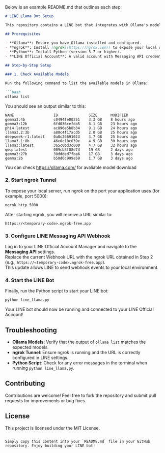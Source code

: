 Below is an example README.md that outlines each step:

```markdown
# LINE Llama Bot Setup

This repository contains a LINE bot that integrates with Ollama's models. Follow the instructions below to get the bot up and running.

## Prerequisites

- **Ollama**: Ensure you have Ollama installed and configured.  
- **ngrok**: Install [ngrok](https://ngrok.com/) to expose your local server to the internet.  
- **Python**: Install Python (version 3.7 or higher).  
- **LINE Official Account**: A valid account with Messaging API credentials.

## Step-by-Step Setup

### 1. Check Available Models

Run the following command to list the available models in Ollama:

```bash
ollama list
```

You should see an output similar to this:

```
NAME                  ID              SIZE      MODIFIED     
gemma3:4b             c0494fe00251    3.3 GB    8 hours ago     
gemma3:12b            6fd036cefda5    8.1 GB    23 hours ago    
phi4:latest           ac896e5b8b34    9.1 GB    24 hours ago    
llama3.2:3b           a80c4f17acd5    2.0 GB    25 hours ago    
deepseek-r1:latest    0a8c26691023    4.7 GB    25 hours ago    
llama3.1:8b           46e0c10c039e    4.9 GB    30 hours ago    
llama3:latest         365c0bd3c000    4.7 GB    32 hours ago    
qwq:latest            009cb3f08d74    19 GB     2 days ago      
gemma3:27b            30ddded7fba6    17 GB     3 days ago      
gemma:2b              b50d6c999e59    1.7 GB    3 days ago
```
You can check https://ollama.com/ for avaliable model download

### 2. Start ngrok Tunnel

To expose your local server, run ngrok on the port your application uses (for example, port 5000):

```bash
ngrok http 5000
```

After starting ngrok, you will receive a URL similar to:

```
https://<temporary-code>.ngrok-free.app
```

### 3. Configure LINE Messaging API Webhook

Log in to your LINE Official Account Manager and navigate to the **Messaging API** settings.  
Replace the current Webhook URL with the ngrok URL obtained in Step 2 (e.g., `https://<temporary-code>.ngrok-free.app`).  
This update allows LINE to send webhook events to your local environment.

### 4. Start the LINE Bot

Finally, run the Python script to start your LINE bot:

```bash
python line_llama.py
```

Your LINE bot should now be running and connected to your LINE Official Account!

## Troubleshooting

- **Ollama Models**: Verify that the output of `ollama list` matches the expected models.  
- **ngrok Tunnel**: Ensure ngrok is running and the URL is correctly configured in LINE settings.  
- **Python Script**: Check for any error messages in the terminal when running `python line_llama.py`.

## Contributing

Contributions are welcome! Feel free to fork the repository and submit pull requests for improvements or bug fixes.

## License

This project is licensed under the MIT License.
```

Simply copy this content into your `README.md` file in your GitHub repository. Enjoy building your LINE bot!

